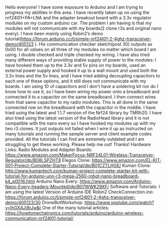 Hello everyone!
I have some exposure to Arduino and I am trying to progress my abilities in this area. I have recently taken up on using the nrf24l01+PA+LNA and the adapter breakout board with a 3.3v regulator modules on my custom arduino car. The problem I am having is that my modules will not communicate with my boards(2 clone r3s and original nano every). I have been mainly using Robin2’s demo tutorial(https://forum.arduino.cc/t/simple-nrf24l01-2-4ghz-transceiver-demo/405123
). His communication checker sketch(post 30) outputs as 0x00 for all values on all three of my modules no matter which board I am using. I double checked and triple checked my wiring. I have also tried many different ways of providing stable supply of power to the modules: I have hooked them up to the 3.3v and 5v pins on my boards, used an external power supply and hooked it up to a wall mount and used both the 3.3v lines and the 5v lines, and I have tried adding decoupling capacitors to each one of these options, and it still does not communicate with my boards. I am using 10 uf capacitors and I don't have a soldering kit nor do I know how to use it, so I have been wiring my power onto a breadboard and connected it to a capacitor on the same breadboard. I then connect wires from that same capacitor to my radio modules. This is all done in the same connected row on the breadboard with the capacitor in the middle. I have tried using the latest and 1.1.7 version of the Nrf24 library by TMRh20. I have also tried using the latest version of the RadioHead library and it is not compatible with the nano every so I have hooked my modules up with my two r3 clones. It just outputs init failed when I wire it up as instructed on many tutorials and running the sample server and client example codes provided. All the tutorials I can find are extremely outdated and I am struggling to get these working. Please help me out!
Thanks!
Hardware Links:
Radio Modules and Adapter Boards: https://www.amazon.com/MakerFocus-NRF24L01-Wireless-Transceiver-Regulator/dp/B08LSPZHT8
Elegoo Clone:
https://www.amazon.com/EL-KIT-001-Project-Complete-Starter-Tutorial/dp/B01CZTLHGE/
Kuman Clone:
http://www.kumantech.com/kuman-project-complete-starter-kit-with-tutorial-for-arduino-uno-r3-mega-2560-robot-nano-breadboard-k4_p0016.html
Arduino Nano Every:
https://www.amazon.com/Arduino-Nano-Every-headers-Mounted/dp/B07WWK29XF/
Software and Tutorials:
I am using the latest Version of Arduino IDE
Robin2 CheckConnection.ino:
https://forum.arduino.cc/t/simple-nrf24l01-2-4ghz-transceiver-demo/405123/30
DroneBotWorkshop: https://www.youtube.com/watch?v=lhGXAJj8rJw&t
One of the many tutorial articles: https://howtomechatronics.com/tutorials/arduino/arduino-wireless-communication-nrf24l01-tutorial/

